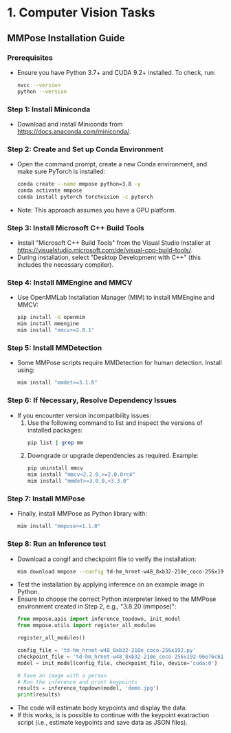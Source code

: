 # 1. Computer Vision Tasks

## MMPose Installation Guide

### Prerequisites
- Ensure you have Python 3.7+ and CUDA 9.2+ installed. To check, run:
  ```bash
  nvcc --version
  python --version

### Step 1: Install Miniconda
- Download and install Miniconda from https://docs.anaconda.com/miniconda/.

### Step 2: Create and Set up Conda Environment
- Open the command prompt, create a new Conda environment, and make sure PyTorch is installed:
  ```bash
  conda create --name mmpose python=3.8 -y
  conda activate mmpose
  conda install pytorch torchvision -c pytorch
- Note: This approach assumes you have a GPU platform.

### Step 3: Install Microsoft C++ Build Tools
- Install "Microsoft C++ Build Tools" from the Visual Studio Installer at https://visualstudio.microsoft.com/de/visual-cpp-build-tools/.
- During installation, select "Desktop Development with C++" (this includes the necessary compiler).

### Step 4: Install MMEngine and MMCV
- Use OpenMMLab Installation Manager (MIM) to install MMEngine and MMCV:
  ```bash
  pip install -U openmim
  mim install mmengine
  mim install "mmcv>=2.0.1"

### Step 5: Install MMDetection
- Some MMPose scripts require MMDetection for human detection. Install using:
  ```bash
  mim install "mmdet>=3.1.0"

### Step 6: If Necessary, Resolve Dependency Issues
- If you encounter version incompatibility issues:
    1. Use the following command to list and inspect the versions of installed packages:
       ```bash
       pip list | grep mm
    2. Downgrade or upgrade dependencies as required. Example:
       ```bash
       pip uninstall mmcv
       mim install "mmcv<2.2.0,>=2.0.0rc4"
       mim install "mmdet>=3.0.0,<3.3.0"

### Step 7: Install MMPose
- Finally, install MMPose as Python library with:
  ```bash
  mim install "mmpose>=1.1.0"

### Step 8: Run an Inference test
- Download a congif and checkpoint file to verify the installation:
  ```bash
  mim download mmpose --config td-hm_hrnet-w48_8xb32-210e_coco-256x192 --dest .
- Test the installation by applying inference on an example image in Python.
- Ensure to choose the correct Python interpreter linked to the MMPose environment created in Step 2, e.g., "3.8.20 (mmpose)":
  ```python
  from mmpose.apis import inference_topdown, init_model
  from mmpose.utils import register_all_modules
  
  register_all_modules()
  
  config_file = 'td-hm_hrnet-w48_8xb32-210e_coco-256x192.py'
  checkpoint_file = 'td-hm_hrnet-w48_8xb32-210e_coco-256x192-06e76c616_20220913.pth'
  model = init_model(config_file, checkpoint_file, device='cuda:0')  # or device='cpu'
  
  # Save an image with a person
  # Run the inference and print keypoints
  results = inference_topdown(model, 'demo.jpg')
  print(results)
- The code will estimate body keypoints and display the data.
- If this works, is is possible to continue with the keypoint exatraction script (i.e., estimate keypoints and save data as JSON files).

